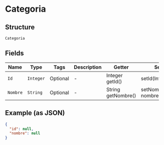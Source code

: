 
# Categoria

## Structure

`Categoria`

## Fields

| Name | Type | Tags | Description | Getter | Setter |
|  --- | --- | --- | --- | --- | --- |
| `Id` | `Integer` | Optional | - | Integer getId() | setId(Integer id) |
| `Nombre` | `String` | Optional | - | String getNombre() | setNombre(String nombre) |

## Example (as JSON)

```json
{
  "id": null,
  "nombre": null
}
```

